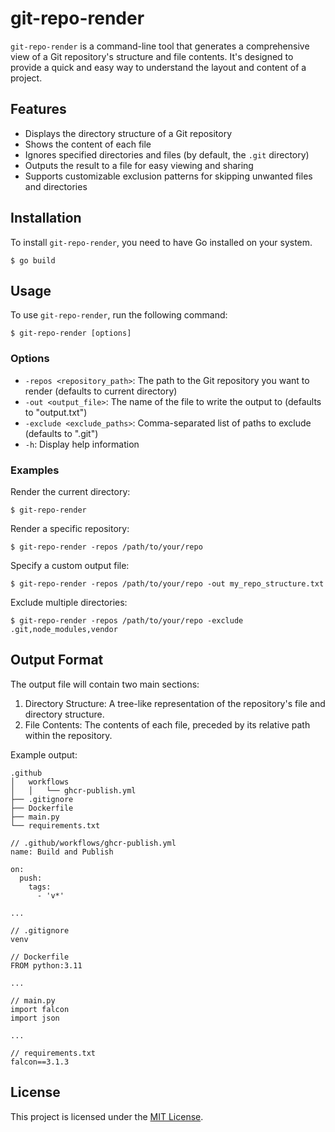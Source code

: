 # git-repo-render

`git-repo-render` is a command-line tool that generates a comprehensive view of a Git repository's structure and file contents. It's designed to provide a quick and easy way to understand the layout and content of a project.

## Features

- Displays the directory structure of a Git repository
- Shows the content of each file
- Ignores specified directories and files (by default, the `.git` directory)
- Outputs the result to a file for easy viewing and sharing
- Supports customizable exclusion patterns for skipping unwanted files and directories

## Installation

To install `git-repo-render`, you need to have Go installed on your system.

```
$ go build
```

## Usage

To use `git-repo-render`, run the following command:

```
$ git-repo-render [options]
```

### Options

- `-repos <repository_path>`: The path to the Git repository you want to render (defaults to current directory)
- `-out <output_file>`: The name of the file to write the output to (defaults to "output.txt")
- `-exclude <exclude_paths>`: Comma-separated list of paths to exclude (defaults to ".git")
- `-h`: Display help information

### Examples

Render the current directory:

```
$ git-repo-render
```

Render a specific repository:

```
$ git-repo-render -repos /path/to/your/repo
```

Specify a custom output file:

```
$ git-repo-render -repos /path/to/your/repo -out my_repo_structure.txt
```

Exclude multiple directories:

```
$ git-repo-render -repos /path/to/your/repo -exclude .git,node_modules,vendor
```

## Output Format

The output file will contain two main sections:

1. Directory Structure: A tree-like representation of the repository's file and directory structure.
2. File Contents: The contents of each file, preceded by its relative path within the repository.

Example output:

```
.github
│   workflows
│   │   └── ghcr-publish.yml
├── .gitignore
├── Dockerfile
├── main.py
└── requirements.txt

// .github/workflows/ghcr-publish.yml
name: Build and Publish

on:
  push:
    tags:
      - 'v*'

...

// .gitignore
venv

// Dockerfile
FROM python:3.11

...

// main.py
import falcon
import json

...

// requirements.txt
falcon==3.1.3
```

## License

This project is licensed under the [MIT License](./LICENSE).
